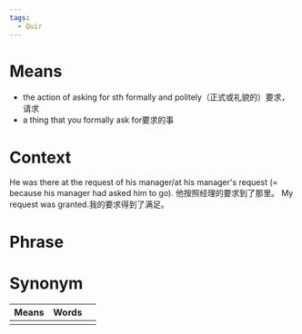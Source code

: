 ```yaml
---
tags:
  - Quir
---
```

# Means
- the action of asking for sth formally and politely（正式或礼貌的）要求，请求
- a thing that you formally ask for要求的事
# Context
He was there at the request of his manager/at his manager's request (= because his manager had asked him to go). 他按照经理的要求到了那里。
My request was granted.我的要求得到了满足。
# Phrase

# Synonym
| Means | Words |     |
| ----- | ----- | --- |
|       |       |     |
